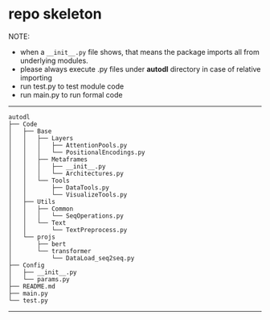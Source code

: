 # repo skeleton  
NOTE:  
* when a `__init__.py` file shows, that means the package imports all from underlying modules.  
* please always execute .py files under **autodl** directory in case of relative importing  
* run test.py to test module code  
* run main.py to run formal code

---
    autodl  
    ├── Code  
    │   ├── Base  
    │   │   ├── Layers  
    │   │   │   ├── AttentionPools.py  
    │   │   │   └── PositionalEncodings.py  
    │   │   ├── Metaframes  
    │   │   │   ├── __init__.py  
    │   │   │   └── Architectures.py  
    │   │   └── Tools  
    │   │       ├── DataTools.py  
    │   │       └── VisualizeTools.py  
    │   ├── Utils  
    │   │   ├── Common  
    │   │   │   └── SeqOperations.py  
    │   │   └── Text  
    │   │       └── TextPreprocess.py  
    │   └── projs  
    │       ├── bert  
    │       └── transformer  
    │           └── DataLoad_seq2seq.py  
    ├── Config  
    │   ├── __init__.py  
    │   └── params.py  
    ├── README.md  
    ├── main.py  
    └── test.py  
---